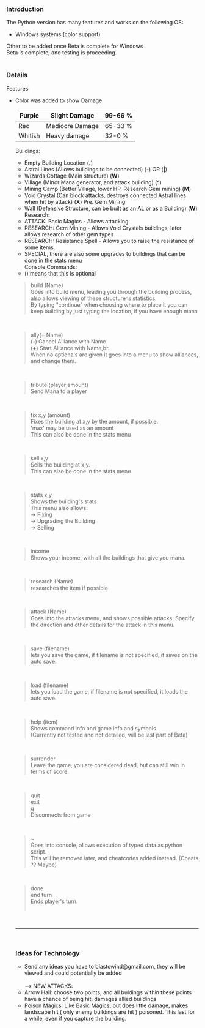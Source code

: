 ### Introduction ###

The Python version has many features and works on the following OS:
  * Windows systems (color support)

Other to be added once Beta is complete for Windows<br>
Beta is complete, and testing is proceeding.<br>
<br>
<h3>Details</h3>

Features:<br>
<ul><li>Color was added to show Damage<br>
<table><thead><th> Purple  </th><th> Slight Damage   </th><th> 99-66 % </th></thead><tbody>
<tr><td> Red     </td><td> Mediocre Damage </td><td> 65-33 % </td></tr>
<tr><td> Whitish </td><td> Heavy damage    </td><td> 32-0  % </td></tr></li></ul></tbody></table>

Buildings:<br>
<ul><li>Empty Building Location (<b>.</b>)<br>
</li><li>Astral Lines (Allows buildings to be connected) (<b>-</b>) OR (<b>|</b>)<br>
</li><li>Wizards Cottage (Main structure) (<b>W</b>)<br>
</li><li>Village (Minor Mana generator, and attack building) (<b>^</b>)<br>
</li><li>Mining Camp (Better Village, lower HP, Research Gem mining) (<b>M</b>)<br>
</li><li>Void Crystal (Can block attacks, destroys connected Astral lines when hit by attack) (<b>X</b>) Pre. Gem Mining<br>
</li><li>Wall (Defensive Structure, can be built as an AL or as a Building) (<b>W</b>)<br>
Research:<br>
</li><li>ATTACK: Basic Magics - Allows attacking<br>
</li><li>RESEARCH: Gem Mining - Allows Void Crystals buildings, later allows research of other gem types<br>
</li><li>RESEARCH: Resistance Spell - Allows you to raise the resistance of some items.<br>
</li><li>SPECIAL, there are also some upgrades to buildings that can be done in the stats menu<br>
Console Commands:<br>
</li><li>() means that this is optional</li></ul>

> build (Name)<br>
Goes into build menu, leading you through the building process, also allows viewing of these structure<code>'</code>s statistics.<br>
By typing "continue" when choosing where to place it you can keep building by just typing the location, if you have enough mana<br>
<br>

> ally(+ Name)<br>
(<b>-</b>) Cancel Alliance with Name<br>
(<b>+</b>) Start Alliance with Name,br.<br>
When no optionals are given it goes into a menu to show alliances, and change them.<br>
<br>

> tribute (player amount)<br>
Send Mana to a player<br>
<br>

> fix x,y (amount)<br>
Fixes the building at x,y by the amount, if possible.<br>
'max' may be used as an amount<br>
This can also be done in the stats menu<br>
<br>

> sell x,y<br>
Sells the building at x,y.<br>
This can also be done in the stats menu<br>
<br>

> stats x,y<br>
Shows the building's stats<br>
This menu also allows:<br>
-> Fixing<br>
-> Upgrading the Building<br>
-> Selling<br>
<br>

> income<br>
Shows your income, with all the buildings that give you mana.<br>
<br>

> research (Name)<br>
researches the item if possible<br>
<br>

> attack (Name)<br>
Goes into the attacks menu, and shows possible attacks. Specify the direction and other details for the attack in this menu.<br>
<br>

> save (filename)<br>
lets you save the game, if filename is not specified, it saves on the auto save.<br>
<br>

> load (filename)<br>
lets you load the game, if filename is not specified, it loads the auto save.<br>
<br>

> help (item)<br>
Shows command info and game info and symbols<br>
(Currently not tested and not detailed, will be last part of Beta)<br>
<br>

> surrender<br>
Leave the game, you are considered dead, but can still win in terms of score.<br>
<br>

> quit<br>
> exit<br>
> q<br>
Disconnects from game<br>
<br>

> ~<br>
Goes into console, allows execution of typed data as python script. <br>
This will be removed later, and cheatcodes added instead. (Cheats ?? Maybe)<br>
<br>

> done<br>
> end turn<br>
Ends player's turn.<br><br>
<br>
<hr />
<br>
<h3>Ideas for Technology</h3>

<ul><li>Send any ideas you have to blastowind@gmail.com, they will be viewed and could potentially be added<br>
<br>
--> NEW ATTACKS:<br>
</li><li>Arrow Hail: choose two points, and all buldings within these points have a chance of being hit, damages allied buildings<br>
</li><li>Poison Magics: Like Basic Magics, but does little damage, makes landscape hit ( only enemy buildings are hit ) poisoned. This last for a while, even if you capture the building.